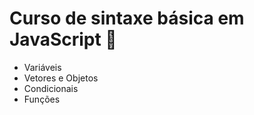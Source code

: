 # Curso de sintaxe básica em JavaScript 📒

- Variáveis
- Vetores e Objetos
- Condicionais
- Funções
